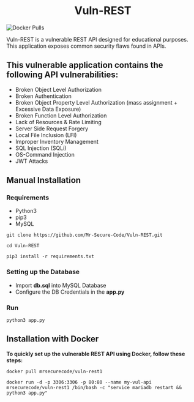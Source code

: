 <h1 align="center">Vuln-REST</h1>


![Docker Pulls](https://img.shields.io/docker/pulls/mrsecurecode/vuln-rest1)

Vuln-REST is a vulnerable REST API designed for educational purposes. This application exposes common security flaws found in APIs.



## This vulnerable application contains the following API vulnerabilities:
- Broken Object Level Authorization
- Broken Authentication
- Broken Object Property Level Authorization (mass assignment + Excessive Data Exposure)
- Broken Function Level Authorization
- Lack of Resources & Rate Limiting
- Server Side Request Forgery
- Local File Inclusion (LFI)
- Improper Inventory Management
- SQL Injection (SQLi)
- OS-Command Injection
- JWT Attacks


## Manual Installation

### Requirements
- Python3
- pip3
- MySQL

```
git clone https://github.com/Mr-Secure-Code/Vuln-REST.git
```
```
cd Vuln-REST
```
```
pip3 install -r requirements.txt
```
### Setting up the Database
-   Import **db.sql** into MySQL Database
- Configure the DB Credentials in the **app.py**

### Run 
```
python3 app.py
```

## Installation with Docker
**To quickly set up the vulnerable REST API using Docker, follow these steps:**

```
docker pull mrsecurecode/vuln-rest1
```
```
docker run -d -p 3306:3306 -p 80:80 --name my-vul-api mrsecurecode/vuln-rest1 /bin/bash -c "service mariadb restart && python3 app.py"
```

